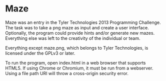 Maze
====

Maze was an entry in the Tyler Technologies 2013 Programming Challenge. The task was to take a png maze as input and create a user interface. Optionally, the program could provide hints and/or generate new mazes. Everything else was left to the creativity of the individual or team. 

Everything except maze.png, which belongs to Tyler Technologies, is licensed under the GPLv3 or later.

To run the program, open index.html in a web browser that supports HTML5. If using Chrome or Chromium, it must be run from a webserver. Using a file path URI will throw a cross-origin security error.
